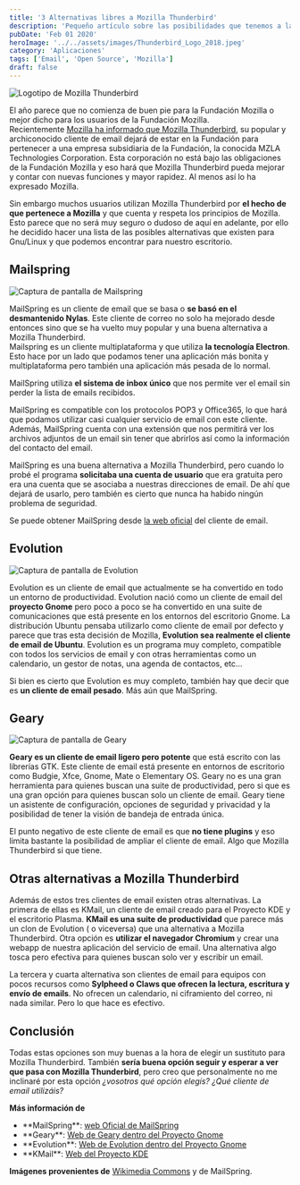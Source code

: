 ```yaml
---
title: '3 Alternativas libres a Mozilla Thunderbird'
description: 'Pequeño artículo sobre las posibilidades que tenemos a la hora de usar un cliente de correo electrónico, programas que sean diferentes a la clásica solución de Mozilla Thunderbird.'
pubDate: 'Feb 01 2020'
heroImage: '../../assets/images/Thunderbird_Logo_2018.jpeg'
category: 'Aplicaciones'
tags: ['Email', 'Open Source', 'Mozilla']
draft: false
---
```


![Logotipo de Mozilla Thunderbird](/static/images/Thunderbird_Logo_2018.jpeg)

El año parece que no comienza de buen pie para la Fundación Mozilla o mejor dicho para los usuarios de la Fundación Mozilla.  
Recientemente <a href="https://blog.thunderbird.net/2020/01/thunderbirds-new-home/">Mozilla ha informado que Mozilla Thunderbird</a>, su popular y archiconocido cliente de email dejará de estar en la Fundación para pertenecer a una empresa subsidiaria de la Fundación, la conocida MZLA Technologies Corporation. Esta corporación no está bajo las obligaciones de la Fundación Mozilla y eso hará que Mozilla Thunderbird pueda mejorar y contar con nuevas funciones y mayor rapidez. Al menos así lo ha expresado Mozilla.

Sin embargo muchos usuarios utilizan Mozilla Thunderbird por **el hecho de que pertenece a Mozilla** y que cuenta y respeta los principios de Mozilla. Esto parece que no será muy seguro o dudoso de aquí en adelante, por ello he decidido hacer una lista de las posibles alternativas que existen para Gnu/Linux y que podemos encontrar para nuestro escritorio.

## Mailspring

![Captura de pantalla de Mailspring](/static/images/mailspring-1024x425.png)

MailSpring es un cliente de email que se basa o **se basó en el desmantenido Nylas**. Este cliente de correo no solo ha mejorado desde entonces sino que se ha vuelto muy popular y una buena alternativa a Mozilla Thunderbird.  
Mailspring es un cliente multiplataforma y que utiliza **la tecnología Electron**. Esto hace por un lado que podamos tener una aplicación más bonita y multiplataforma pero también una aplicación más pesada de lo normal.

MailSpring utiliza **el sistema de inbox único** que nos permite ver el email sin perder la lista de emails recibidos.

MailSpring es compatible con los protocolos POP3 y Office365, lo que hará que podamos utilizar casi cualquier servicio de email con este cliente. Además, MailSpring cuenta con una extensión que nos permitirá ver los archivos adjuntos de un email sin tener que abrirlos así como la información del contacto del email.

MailSpring es una buena alternativa a Mozilla Thunderbird, pero cuando lo probé el programa **solicitaba una cuenta de usuario** que era gratuita pero era una cuenta que se asociaba a nuestras direcciones de email. De ahí que dejará de usarlo, pero también es cierto que nunca ha habido ningún problema de seguridad.

Se puede obtener MailSpring desde <a href="https://getmailspring.com/">la web oficial</a> del cliente de email.

## Evolution

![Captura de pantalla de Evolution](/static/images/Evolution_3-18_de-1024x562.png)

Evolution es un cliente de email que actualmente se ha convertido en todo un entorno de productividad. Evolution nació como un cliente de email del **proyecto Gnome** pero poco a poco se ha convertido en una suite de comunicaciones que está presente en los entornos del escritorio Gnome. La distribución Ubuntu pensaba utilizarlo como cliente de email por defecto y parece que tras esta decisión de Mozilla, **Evolution sea realmente el cliente de email de Ubuntu**. Evolution es un programa muy completo, compatible con todos los servicios de email y con otras herramientas como un calendario, un gestor de notas, una agenda de contactos, etc...

Si bien es cierto que Evolution es muy completo, también hay que decir que es **un cliente de email pesado**. Más aún que MailSpring.

## Geary

![Captura de pantalla de Geary](/static/images/Geary_screenshot.png)

**Geary es un cliente de email ligero pero potente** que está escrito con las librerías GTK. Este cliente de email está presente en entornos de escritorio como Budgie, Xfce, Gnome, Mate o Elementary OS. Geary no es una gran herramienta para quienes buscan una suite de productividad, pero si que es una gran opción para quienes buscan solo un cliente de email. Geary tiene un asistente de configuración, opciones de seguridad y privacidad y la posibilidad de tener la visión de bandeja de entrada única.

El punto negativo de este cliente de email es que **no tiene plugins** y eso limita bastante la posibilidad de ampliar el cliente de email. Algo que Mozilla Thunderbird si que tiene.

## Otras alternativas a Mozilla Thunderbird

Además de estos tres clientes de email existen otras alternativas. La primera de ellas es KMail, un cliente de email creado para el Proyecto KDE y el escritorio Plasma. **KMail es una suite de productividad** que parece más un clon de Evolution ( o viceversa) que una alternativa a Mozilla Thunderbird. Otra opción es **utilizar el navegador Chromium** y crear una webapp de nuestra aplicación del servicio de email. Una alternativa algo tosca pero efectiva para quienes buscan solo ver y escribir un email.

La tercera y cuarta alternativa son clientes de email para equipos con pocos recursos como **Sylpheed o Claws que ofrecen la lectura, escritura y envío de emails**. No ofrecen un calendario, ni ciframiento del correo, ni nada similar. Pero lo que hace es efectivo.

## Conclusión

Todas estas opciones son muy buenas a la hora de elegir un sustituto para Mozilla Thunderbird. También **sería buena opción seguir y esperar a ver que pasa con Mozilla Thunderbird**, pero creo que personalmente no me inclinaré por esta opción <em>¿vosotros qué opción elegís? ¿Qué cliente de email utilizáis?</em>

**Más información de**

<ul><li> **MailSpring**: <a href="https://getmailspring.com/">web Oficial de MailSpring</a></li><li> **Geary**: <a href="https://wiki.gnome.org/Apps/Geary">Web de Geary dentro del Proyecto Gnome</a></li><li> **Evolution**: <a href="https://wiki.gnome.org/Apps/Evolution/">Web de Evolution dentro del Proyecto Gnome</a></li><li> **KMail**: <a href="https://kde.org/applications/internet/org.kde.kmail2">Web del Proyecto KDE</a></li></ul>

**Imágenes provenientes de** <a href="https://commons.wikimedia.org/wiki/Main_Page">Wikimedia Commons</a> y de MailSpring.  

